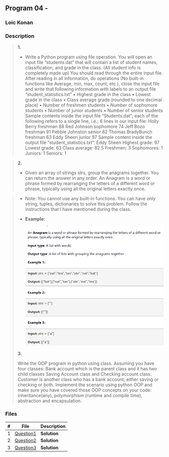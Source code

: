 ## Program 04 - 

### Loic Konan

### Description



> **1.**
>
> - Write a Python program using file operation. You will open an input file “students.dat” that will contain a list of student names, classification, and grade in the class. (All student info is completely made up) You should read through the entire input file. After reading in all information, do operations (No built-in functions like Average, min, max, count, etc.), close the input file and write that following information with labels to an output file “student_statistics.txt”
• Highest grade in the class
• Lowest grade in the class
• Class average grade (rounded to one decimal place)
• Number of freshmen students
• Number of sophomore students
• Number of junior students
• Number of senior students
Sample contents inside the input file “Students.dat”; each of the following refers to a single line, i.e.; 6 lines in our input file:
Holly Berry freshman 88
Red Johnson sophomore 74
Jeff Bozo freshman 91
Pebble Johnston senior 82
Thomas BradyBunch freshman 63
Eddy Sheen junior 97
Sample content inside the output file “student_statistics.txt”:
Eddy Sheen
Highest grade: 97
Lowest grade: 63
Class average: 82.5
Freshmen: 3
Sophomores: 1
Juniors: 1
Seniors: 1


> **2.**
>
> - Given an array of strings strs, group the anagrams together. You can return the
answer in any order.
An Anagram is a word or phrase formed by rearranging the letters of a different word or
phrase, typically using all the original letters exactly once.

> - Note: You cannot use any built-in functions. You can have only string, tuples, dictionaries
> to solve this problem. Follow the instructions that I have mentioned during the class.
> - **Example:**
>
>   <img src = "pic.png">
>
>
> **3.**
>
> Write the OOP program in python using class. Assuming you have four
classes: Bank account which is the parent class and it has two child classes Saving
Account class and Checking account class. Customer is another class who has a bank
account; either saving or checking or both. Implement the scenario using python OOP
and make sure you have covered those OOP concepts on your code: inheritance(any),
polymorphism (runtime and compile time), abstraction and encapsulation.
>
>
### Files

|   #   | File                     | Description  |
| :---: | ------------------------ | ------------ |
|   1   | [Question1](./Question1) | **Solution** |
|   2   | [Question2](./Question2) | **Solution** |
|   3   | [Question3](./Question3) | **Solution** |